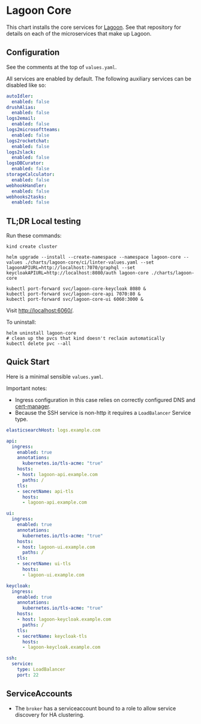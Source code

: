 # Lagoon Core

This chart installs the core services for [Lagoon](https://github.com/amazeeio/lagoon/). See that repository for details on each of the microservices that make up Lagoon.

## Configuration

See the comments at the top of `values.yaml`.

All services are enabled by default. The following auxiliary services can be disabled like so:

```yaml
autoIdler:
  enabled: false
drushAlias:
  enabled: false
logs2email:
  enabled: false
logs2microsoftteams:
  enabled: false
logs2rocketchat:
  enabled: false
logs2slack:
  enabled: false
logsDBCurator:
  enabled: false
storageCalculator:
  enabled: false
webhookHandler:
  enabled: false
webhooks2tasks:
  enabled: false
```

## TL;DR Local testing

Run these commands:

```
kind create cluster

helm upgrade --install --create-namespace --namespace lagoon-core --values ./charts/lagoon-core/ci/linter-values.yaml --set lagoonAPIURL=http://localhost:7070/graphql --set keycloakAPIURL=http://localhost:8080/auth lagoon-core ./charts/lagoon-core

kubectl port-forward svc/lagoon-core-keycloak 8080 &
kubectl port-forward svc/lagoon-core-api 7070:80 &
kubectl port-forward svc/lagoon-core-ui 6060:3000 &
```

Visit [http://localhost:6060/](http://localhost:6060/).

To uninstall:
```
helm uninstall lagoon-core
# clean up the pvcs that kind doesn't reclaim automatically
kubectl delete pvc --all
```

## Quick Start

Here is a minimal sensible `values.yaml`.

Important notes:

* Ingress configuration in this case relies on correctly configured DNS and [cert-manager](https://cert-manager.io/docs/usage/ingress/).
* Because the SSH service is non-http it requires a `LoadBalancer` Service type.

```yaml
elasticsearchHost: logs.example.com

api:
  ingress:
    enabled: true
    annotations:
      kubernetes.io/tls-acme: "true"
    hosts:
    - host: lagoon-api.example.com
      paths: /
    tls:
    - secretName: api-tls
      hosts:
      - lagoon-api.example.com

ui:
  ingress:
    enabled: true
    annotations:
      kubernetes.io/tls-acme: "true"
    hosts:
    - host: lagoon-ui.example.com
      paths: /
    tls:
    - secretName: ui-tls
      hosts:
      - lagoon-ui.example.com

keycloak:
  ingress:
    enabled: true
    annotations:
      kubernetes.io/tls-acme: "true"
    hosts:
    - host: lagoon-keycloak.example.com
      paths: /
    tls:
    - secretName: keycloak-tls
      hosts:
      - lagoon-keycloak.example.com

ssh:
  service:
    type: LoadBalancer
    port: 22
```

## ServiceAccounts

* The `broker` has a serviceaccount bound to a role to allow service discovery for HA clustering.
